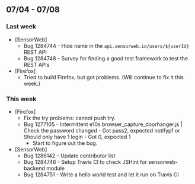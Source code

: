 ## 07/04 - 07/08 ##

### Last week
* [SensorWeb]
  - Bug 1284744 - Hide name in the `api.sensorweb.io/users/${userId}` REST API
  - Bug 1284748 - Survey for finding a good test framework to test the REST APIs
* [Firefox]
  - Tried to build Firefox, but got problems. (Will continue to fix it this week.)

### This week
* [Firefox]
  - Fix the try problems: cannot push try.
  - Bug 1277105 - Intermittent e10s browser_capture_doorhanger.js | Check the password changed - Got pass2, expected notifyp1 or Should only have 1 login - Got 0, expected 1
    - Start to figure out the bug.
* [SensorWeb]
  - Bug 1286142 - Update contributor list
  - Bug 1284746 - Setup Travis CI to check JSHint for sensorweb-backend module
  - Bug 1284751 - Write a hello world test and let it run on Travis CI
